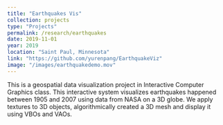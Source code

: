 ```yaml
---
title: "Earthquakes Vis"
collection: projects
type: "Projects"
permalink: /research/earthquakes
date: 2019-11-01
year: 2019
location: "Saint Paul, Minnesota"
link: "https://github.com/yurenpang/EarthquakeViz"
image: "/images/earthquakedemo.mov"
---
```


This is a geospatial data visualization project in Interactive Computer Graphics class. This interactive system visualizes earthquakes happened between 1905 and 2007 using data from NASA on a 3D globe. We apply textures to 3D objects, algorithmically created a 3D mesh and display it using VBOs and VAOs.
